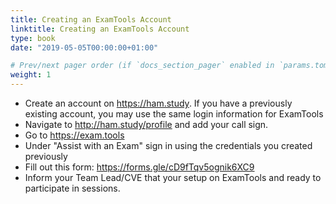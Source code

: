 ```yaml
---
title: Creating an ExamTools Account
linktitle: Creating an ExamTools Account
type: book
date: "2019-05-05T00:00:00+01:00"

# Prev/next pager order (if `docs_section_pager` enabled in `params.toml`)
weight: 1
---
```


* Create an account on https://ham.study.  If you have a previously existing account, you may use the same login information for ExamTools
* Navigate to http://ham.study/profile and add your call sign.
* Go to https://exam.tools
* Under "Assist with an Exam" sign in using the credentials you created previously
* Fill out this form: https://forms.gle/cD9fTqv5ognik6XC9
* Inform your Team Lead/CVE that your setup on ExamTools and ready to participate in sessions.